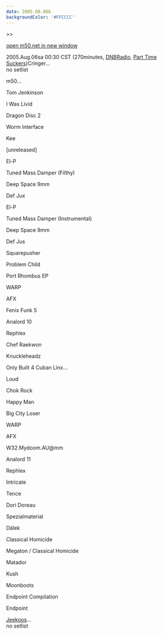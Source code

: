 ```yaml
---
date: 2005.08.06b
backgroundColor: '#FFCCCC'
---
```


\>>

[open m50.net in new window](http://m50.net/)

2005.Aug.06sa 00:30 CST (270minutes, [DNBRadio](http://www.dnbradio.com/), [Part Time Suckers](http://www.parttimesuckers.com/))Cringer...  
no setlist  

m50...

Tom Jenkinson

I Was Livid

Dragon Disc 2

Worm Interface

Kee

\[unreleased\]

El-P

Tuned Mass Damper (Filthy)

Deep Space 9mm

Def Jux

El-P

Tuned Mass Damper (Instrumental)

Deep Space 9mm

Def Jus

Squarepusher

Problem Child

Port Rhombus EP

WARP

AFX

Fenix Funk 5

Analord 10

Rephlex

Chef Raekwon

Knuckleheadz

Only Built 4 Cuban Linx...

Loud

Chok Rock

Happy Man

Big City Loser

WARP

AFX

W32.Mydoom.AU@mm

Analord 11

Rephlex

Intricate

Tence

Dori Doreau

Spezialmaterial

Dälek

Classical Homicide

Megaton / Classical Homicide

Matador

Kush

Moonboots

Endpoint Compilation

Endpoint

[Jeekoos](http://www.jeekoos.com/)...  
no setlist